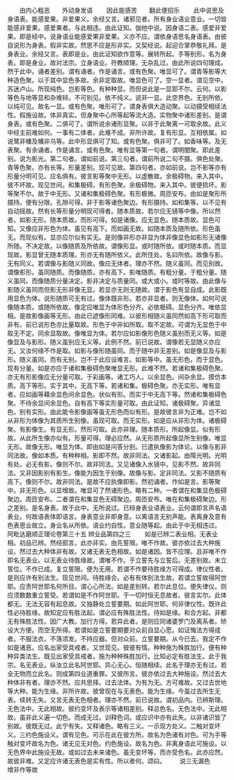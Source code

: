 <!-- { "loadSidebar": true } -->
　　由内心粗恶　　外动身发语
　　因此能感苦　　翻此便招乐
　　此中说思及身语表。能感爱果。非爱果义。余经又言。诸邪见者。所有身业语业意业。一切皆能感非爱果。感爱果者。与此相违。由此证知。伽他中说。因身语二表。感爱非爱果。即是经中。说身语业能感爱果非爱果。义亦不应。谓依身语思名身语表。由彼自说形为身表。假非实故。然思不应是形非实。又契经说。起迎合掌恭敬礼拜。是身表业。余经又言。表即是业。由此证知欲作意等。展转所起。手等别形。名为身表。即是身业。故对法宗。立身语业。符教顺理。无杂乱过。由此所说四句理成。然于此中。诵者差别。谓有诵者。作是诵言。或有色聚。唯显可了。谓青等影等大种造色聚。以于其中显色多故。余非定取故。唯显色可了。空一显者。谓见空中。苏迷卢山。所现纯色。岂影等色。有种种显。而但说此是一显耶不尔。云何。以影等色与地等显和杂难辩。不可别见。依不纯义。说非一显。此空界色。无别所依。以纯可见。故名一显。或有色聚。唯形可了。谓身表俱大造动聚。以动摄受相续法性。假施设故。体非真实。但身聚中心所等起等流大造。实物聚中诸形差别。是谓身表。或有色聚。二俱可了。谓所说余诸形显聚。以非于此聚离一可取余故。此义中经主前难如何。一事有二体者。此难不成。非所许故。复有形显。互相依属。如说鹭非幡及幡非乌等。此中形显俱可了知。或有色聚。俱非可了。如香味等。及无表聚。有余诵者。作是诵言。或有色聚。唯有显等第一句者。谓明闇聚。即此差别。说为影光。第二句者。谓如前说。第三句者。谓前所说二句不摄。俱色处聚。青等色聚。亦有长等。形量差别。现可见故。第四句者。亦如前说。岂不影等亦有形量分明可见。应名俱有。彼言影等聚中无形。以虚散故。余极碍物。来入其中。彼不坏故。现见世间。和集极碍。有形色聚。余极碍物。来入其中。彼便损坏。影等聚不尔。故于中无形。又诸和集极碍色聚。有形极微。周匝安布。由如是聚形所摄持。便有分限。孔隙可得。非于影等诸色聚边。有形摄持。如和集等。以不见有自动摇故。然有长等形量分明现可得者。随本质故。若尔应无镜等中像。所以然者。如影无形。随本质故。而形可得。如是诸像。应无显色。随本质故。显色可知。又像应非形色为体。虽见有高下。而如画无故。如随本质及随所依。形色虽无。而现似有。显亦应尔似有实无。是则像非形亦非显为体非像显色如影形无诸像所随。不决定故。以像随质及所依故。谓像形显。或时随所依。或时随本质。而显现故。影显曾无随本质理。形亦无有随所依义。此所住处。名曰所依。故像与影。无有同义。若谓像与影随义同故。像应无体者。理亦不然。随义虽同。而见别故。谓像影形。虽同随质。而像随质。亦有高下。影唯随质。有粗分量。于粗分量。随义虽同。而像随质分量决定。影非决定与质量同。或大或小。或时等故。由此像与影随义虽同而但影无形非像无显。若显亦无则无随故。谓于影色有显自成。此影既用显色为体。说形随质可无有过。像体既非形。若亦非显者。则无像体。如何可说像随本质。或随所依故。像定应唯显为体形色分齐。必依极碍。显色分齐。唯依显相。是故影像画等无形。由此已遮像形同难。以彼形相随义虽同然如高下形可取而非有。前已说形色亦比量取故。形色于中非如所取。取不定故。可谓为无显色于中取无不定。同余显取故。像唯显为体。若尔应如影像形色随义虽别而无义等。如是像显及与影形。随义虽别应无义等。此例不然。前已说故。谓像若无显随义亦应无。又汝何缘不作是取。如影与像形随虽同。而于随中非无差别。如是像显及与影形。随义虽同。而有无别。岂不于此应设难言。如影等中。虽无形色。而于显色。现有分量。如是亦应于诸和集极碍色聚唯显无形。此难不然。若诸和集极碍色聚。亦无有形影像应无分量可取。于彩画等。诸工巧人。以余显色。间杂余显。摸仿本质。高下等形。实于其中。无高下等。若诸和集。极碍色聚。亦无实形。唯有显者。应如画等藉余显色间余显色。状似有形。而实于中无高下等。然诸和集极碍色聚。不待余显间余显色。自有高下等实形量可取。由此证知。诸极碍聚。异诸显色。别有实形。由此能令影像画等虽无形色而似有形。是故彼言非为正难。岂不如从非形为体像为其质所生别像。虽现可取。而无实形。如是应从非形为体。诸极碍聚。有影像生。有显无形。然形可取。此亦非理。随本质形。所起像显。似有形故。从此所生像亦似有。形量可得。理必应然。从无形质所起像显所生别像。唯显无形。故像无形。唯显为体。即由如是问答分别。已遣执像影为体论。以像与影非同法故。像如本质。有种种相。影即不然。故非同法。又诸影起。由障光明。光明有处。必无有影。像则不尔。故非同法。又见诸像入水镜中。见影不然。故非同法。又非因影别有影生。像能为因生于别像。故像与影。定非同法。又影不随质有高下。像则不尔。故非同法。是故不应执像即影。然初诵者。作如是言。影等聚中。非无形色。以显增故。唯显可了然诸形色。略有二种。一者谓在和集显色极碍聚边。周匝安布。二者谓在和集显色无碍聚边。周匝安布。唯在和集极碍聚边。形之差别。是名身表。故于此中。无所说过。已辩身表业语表业。云何谓即言声名语表业。何故语表体即语言。身表意业非即身意。以离语言无别声能。表离身及意有色表思业故立。身业名从所依。语业约自性。意业随等起。由此于中无相违过。
阿毗达磨顺正理论卷第三十五
辨业品第四之三
　　如是已辨二表业相。无表业相。初品已辨。然经部言。此亦非实。由先誓限。唯不作故。彼亦依过去大种施设。然过去大种体非有故。又诸无表无色相故。如是诸因。皆不应理。且非唯不作即名无表业。以无表业待胜缘故。谓唯不作。于立誓先与立誓后。无差别故。未立誓位。不作已成。复立誓限。便为无用。若谓不作要待胜缘方可得成。律仪性者。是则应许有别法生。现见世间。待胜缘合。必有有体别法生故。若谓立誓故得阿世耶。应责阿世耶名何所目。谓心心所法。如是差别转。若尔此息位。便失律仪。则应须数数重立誓受。若谓如是不作阿世耶。于一切时恒无息故者。彼言实尔。此体都无。无法无容有起息故。又独静处立誓要期。如此阿世耶。何非律仪性。既许此性必待胜缘。故知定应有胜法起。谓必应有殊胜法性。待如是缘。和合方起。非都无有殊胜法性。因广大教。加行方得。若异此者。是则应同诸婆罗门及离系者。矫设大方便。而空无所得。若谓如是立誓要期要对众前自显心愿。如证悔法方得成者。不服法衣。不落须发。不持应器。但对众前。立誓要期。从今已去。我定不作如是诸恶。应名出家受具戒者。又世现见。彼彼有情。种种施为殊胜加行。便有种种异类法生。既见出家受具戒者。施为种种殊胜加行。比知必定有胜法生。此于我宗。名无表业。纵汝立此名阿世耶。异心无心。恒随相续。此名于理亦无有过。若全无物而立此名。则成第四业道重罪。又彼所言。彼亦依过去大种施设。然过去大种体非有者。理亦不然。应共思择。过去法体。为有为无。方可难故。又过去世地等大种。能为生缘。非所许故。彼曾现在与无表色。能为生缘。今虽过去所生无表。续转无失。又言无表无色相者。理亦不然。前已说故。谓初品内。已辨斯理。无色法中。无此相故。彼约变坏及表示等诸相差别。释总色名。无色法中。无此相故。虽非此义遍一切色。而成无过。训释色词。或应识中亦有此失。以非诸识皆了别故。彼既无过。此宁有失。又释诸色。略有三义。一示现方处义。二触对变坏义。三约色施设义。谓有见色。可示在此在彼方所。故名为色诸有对色。可为手等触对变坏故名为色。诸无见无对色。约色施设。故名为色。非离身语此可施设。以无色界中此施设无故。或如过去未来诸色。虽无变坏等。而亦受色名。此亦应然。故彼非难。又定应许诸无表色是实有性。所以者何。颂曰。
　　说三无漏色　　增非作等故
